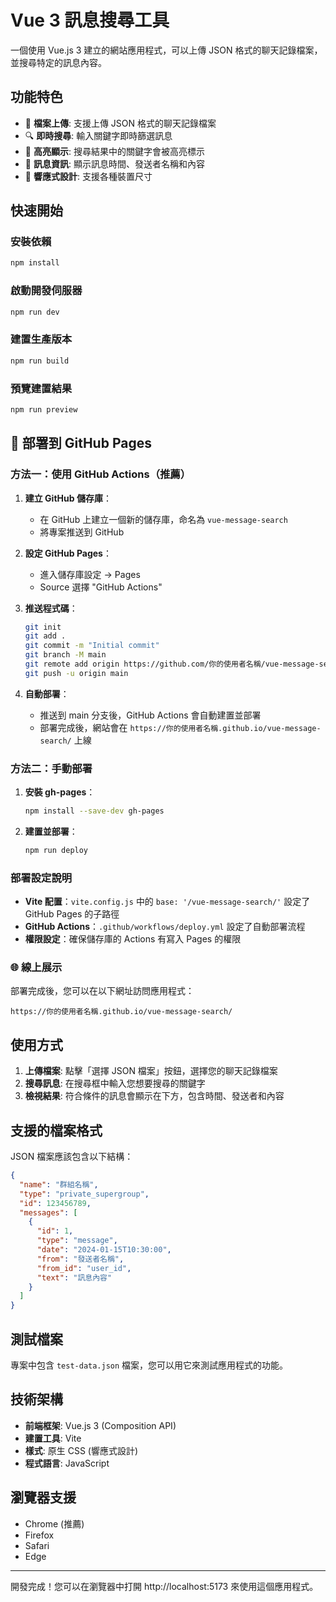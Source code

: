 # Vue 3 訊息搜尋工具

一個使用 Vue.js 3 建立的網站應用程式，可以上傳 JSON 格式的聊天記錄檔案，並搜尋特定的訊息內容。

## 功能特色

- 📁 **檔案上傳**: 支援上傳 JSON 格式的聊天記錄檔案
- 🔍 **即時搜尋**: 輸入關鍵字即時篩選訊息
- 🎯 **高亮顯示**: 搜尋結果中的關鍵字會被高亮標示
- 📅 **訊息資訊**: 顯示訊息時間、發送者名稱和內容
- 📱 **響應式設計**: 支援各種裝置尺寸

## 快速開始

### 安裝依賴
```bash
npm install
```

### 啟動開發伺服器
```bash
npm run dev
```

### 建置生產版本
```bash
npm run build
```

### 預覽建置結果
```bash
npm run preview
```

## 🚀 部署到 GitHub Pages

### 方法一：使用 GitHub Actions（推薦）

1. **建立 GitHub 儲存庫**：
   - 在 GitHub 上建立一個新的儲存庫，命名為 `vue-message-search`
   - 將專案推送到 GitHub

2. **設定 GitHub Pages**：
   - 進入儲存庫設定 → Pages
   - Source 選擇 "GitHub Actions"

3. **推送程式碼**：
   ```bash
   git init
   git add .
   git commit -m "Initial commit"
   git branch -M main
   git remote add origin https://github.com/你的使用者名稱/vue-message-search.git
   git push -u origin main
   ```

4. **自動部署**：
   - 推送到 main 分支後，GitHub Actions 會自動建置並部署
   - 部署完成後，網站會在 `https://你的使用者名稱.github.io/vue-message-search/` 上線

### 方法二：手動部署

1. **安裝 gh-pages**：
   ```bash
   npm install --save-dev gh-pages
   ```

2. **建置並部署**：
   ```bash
   npm run deploy
   ```

### 部署設定說明

- **Vite 配置**：`vite.config.js` 中的 `base: '/vue-message-search/'` 設定了 GitHub Pages 的子路徑
- **GitHub Actions**：`.github/workflows/deploy.yml` 設定了自動部署流程
- **權限設定**：確保儲存庫的 Actions 有寫入 Pages 的權限

### 🌐 線上展示

部署完成後，您可以在以下網址訪問應用程式：
```
https://你的使用者名稱.github.io/vue-message-search/
```

## 使用方式

1. **上傳檔案**: 點擊「選擇 JSON 檔案」按鈕，選擇您的聊天記錄檔案
2. **搜尋訊息**: 在搜尋框中輸入您想要搜尋的關鍵字
3. **檢視結果**: 符合條件的訊息會顯示在下方，包含時間、發送者和內容

## 支援的檔案格式

JSON 檔案應該包含以下結構：

```json
{
  "name": "群組名稱",
  "type": "private_supergroup", 
  "id": 123456789,
  "messages": [
    {
      "id": 1,
      "type": "message",
      "date": "2024-01-15T10:30:00",
      "from": "發送者名稱",
      "from_id": "user_id",
      "text": "訊息內容"
    }
  ]
}
```

## 測試檔案

專案中包含 `test-data.json` 檔案，您可以用它來測試應用程式的功能。

## 技術架構

- **前端框架**: Vue.js 3 (Composition API)
- **建置工具**: Vite
- **樣式**: 原生 CSS (響應式設計)
- **程式語言**: JavaScript

## 瀏覽器支援

- Chrome (推薦)
- Firefox
- Safari
- Edge

---

開發完成！您可以在瀏覽器中打開 http://localhost:5173 來使用這個應用程式。